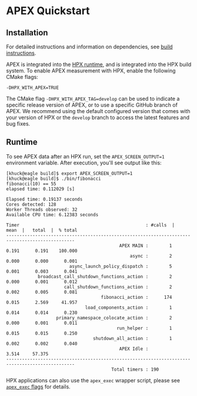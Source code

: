 # APEX Quickstart

## Installation

For detailed instructions and information on dependencies, see [build instructions](install.md#installation_with_hpx).

APEX is integrated into the [HPX runtime](https://hpx.stellar-group.org), and is integrated into the HPX build system.  To enable APEX measurement with HPX, enable the following CMake flags:

```
-DHPX_WITH_APEX=TRUE
```

The CMake flag `-DHPX_WITH_APEX_TAG=develop` can be used to indicate a specific release version of APEX, or to use a specific GitHub branch of APEX.  We recommend using the default configured version that comes with your version of HPX or the `develop` branch to access the latest features and bug fixes.

## Runtime

To see APEX data after an HPX run, set the `APEX_SCREEN_OUTPUT=1` environment variable.  After execution, you'll see output like this:

```
[khuck@eagle build]$ export APEX_SCREEN_OUTPUT=1
[khuck@eagle build]$ ./bin/fibonacci
fibonacci(10) == 55
elapsed time: 0.112029 [s]

Elapsed time: 0.19137 seconds
Cores detected: 128
Worker Threads observed: 32
Available CPU time: 6.12383 seconds

Timer                                                : #calls  |    mean  |   total  |  % total
------------------------------------------------------------------------------------------------
                                           APEX MAIN :        1      0.191      0.191    100.000
                                               async :        2      0.000      0.000      0.001
                        async_launch_policy_dispatch :        5      0.001      0.003      0.041
            broadcast_call_shutdown_functions_action :        2      0.000      0.001      0.012
                      call_shutdown_functions_action :        2      0.002      0.005      0.081
                                    fibonacci_action :      174      0.015      2.569     41.957
                              load_components_action :        1      0.014      0.014      0.230
                   primary_namespace_colocate_action :        2      0.000      0.001      0.011
                                          run_helper :        1      0.015      0.015      0.250
                                 shutdown_all_action :        1      0.002      0.002      0.040
                                           APEX Idle :                          3.514     57.375
------------------------------------------------------------------------------------------------
                                        Total timers : 190
```

HPX applications can also use the `apex_exec` wrapper script, please see [`apex_exec` flags](environment.md#apex_exec_flags) for details.
